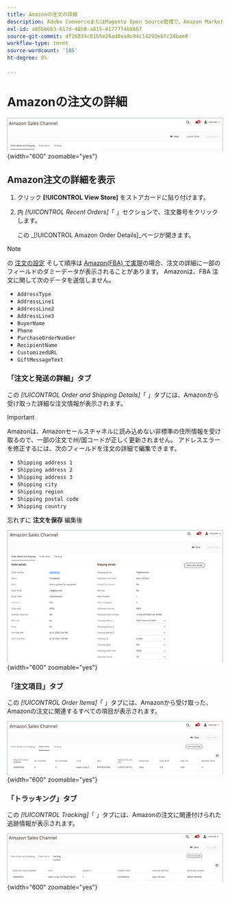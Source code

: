 ```yaml
---
title: Amazonの注文の詳細
description: Adobe CommerceまたはMagento Open Source管理で、Amazon Marketplace の注文に関する詳細を表示します。
exl-id: a85bb6b3-817d-4859-a815-41777f4b8667
source-git-commit: df26834c81b5e26ad0ea8c94c14292eb7c24bae8
workflow-type: tm+mt
source-wordcount: '185'
ht-degree: 0%

---
```


# Amazonの注文の詳細

![Amazonの注文の詳細](assets/amazon-order-details-header.png){width="600" zoomable="yes"}

## Amazon注文の詳細を表示

1. クリック **[!UICONTROL View Store]** をストアカードに貼り付けます。

1. 内 _[!UICONTROL Recent Orders]_「 」セクションで、注文番号をクリックします。

   この _[!UICONTROL Amazon Order Details]_ページが開きます。

>[!NOTE]
>
>の [注文の設定](./order-settings.md) そして順序は [Amazon(FBA) で実現](./fulfilled-by.md)の場合、注文の詳細に一部のフィールドのダミーデータが表示されることがあります。 Amazonは、FBA 注文に関して次のデータを送信しません。
>
> - `AddressType`
> - `AddressLine1`
> - `AddressLine2`
> - `AddressLine3`
> - `BuyerName`
> - `Phone`
> - `PurchaseOrderNumber`
> - `RecipientName`
> - `CustomizedURL`
> - `GiftMessageText`


### 「注文と発送の詳細」タブ

この _[!UICONTROL Order and Shipping Details]_「 」タブには、Amazonから受け取った詳細な注文情報が表示されます。

>[!IMPORTANT]
>
>Amazonは、Amazonセールスチャネルに読み込めない非標準の住所情報を受け取るので、一部の注文で州/国コードが正しく更新されません。 アドレスエラーを修正するには、次のフィールドを注文の詳細で編集できます。
>
>- `Shipping address 1`
>- `Shipping address 2`
>- `Shipping address 3`
>- `Shipping city`
>- `Shipping region`
>- `Shipping postal code`
>- `Shipping country`
>
>忘れずに **注文を保存** 編集後

![注文と発送の詳細](assets/amazon-order-details.png){width="600" zoomable="yes"}

### 「注文項目」タブ

この _[!UICONTROL Order Items]_「 」タブには、Amazonから受け取った、Amazonの注文に関連するすべての項目が表示されます。

![注文項目の詳細](assets/amazon-order-item-details.png){width="600" zoomable="yes"}

### 「トラッキング」タブ

この _[!UICONTROL Tracking]_「 」タブには、Amazonの注文に関連付けられた追跡情報が表示されます。

![トラッキングの詳細](assets/amazon-order-tracking-details.png){width="600" zoomable="yes"}
